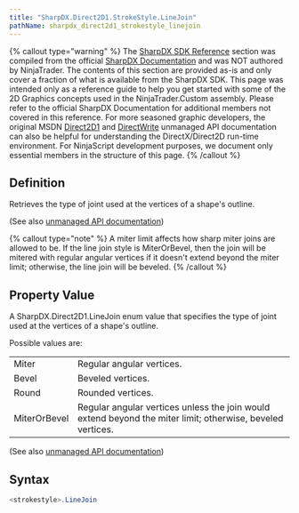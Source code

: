 ```yaml
---
title: "SharpDX.Direct2D1.StrokeStyle.LineJoin"
pathName: sharpdx_direct2d1_strokestyle_linejoin
---
```


{% callout type="warning" %}
The [SharpDX SDK Reference](sharpdx_sdk_reference) section was compiled from the official [SharpDX Documentation](http://sharpdx.org/) and was NOT authored by NinjaTrader. The contents of this section are provided as-is and only cover a fraction of what is available from the SharpDX SDK. This page was intended only as a reference guide to help you get started with some of the 2D Graphics concepts used in the NinjaTrader.Custom assembly. Please refer to the official SharpDX Documentation for additional members not covered in this reference. For more seasoned graphic developers, the original MSDN [Direct2D1](https://msdn.microsoft.com/en-us/library/windows/desktop/dd370990.aspx) and [DirectWrite](https://msdn.microsoft.com/en-us/library/windows/desktop/dd368038.aspx) unmanaged API documentation can also be helpful for understanding the DirectX/Direct2D run-time environment. For NinjaScript development purposes, we document only essential members in the structure of this page.
{% /callout %}

## Definition

Retrieves the type of joint used at the vertices of a shape's outline.

(See also [unmanaged API documentation](https://msdn.microsoft.com/en-us/library/dd372240.aspx))

{% callout type="note" %}
A miter limit affects how sharp miter joins are allowed to be. If the line join style is MiterOrBevel, then the join will be mitered with regular angular vertices if it doesn't extend beyond the miter limit; otherwise, the line join will be beveled.
{% /callout %}

## Property Value

A SharpDX.Direct2D1.LineJoin enum value that specifies the type of joint used at the vertices of a shape's outline.

Possible values are:

|  |  |
| --- | --- |
| Miter | Regular angular vertices.  |
| Bevel | Beveled vertices.  |
| Round | Rounded vertices.  |
| MiterOrBevel | Regular angular vertices unless the join would extend beyond the miter limit; otherwise, beveled vertices.  |

(See also [unmanaged API documentation](http://msdn.microsoft.com/en-us/library/dd368130.aspx))

## Syntax

```csharp
<strokestyle>.LineJoin
```
